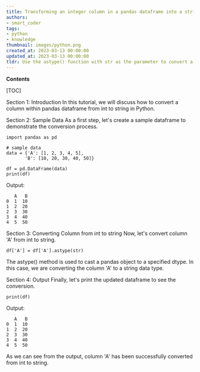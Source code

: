 ```yaml
---
title: Transforming an integer column in a pandas dataframe into a string format
authors:
- smart_coder
tags:
- python
- knowledge
thumbnail: images/python.png
created_at: 2023-03-13 00:00:00
updated_at: 2023-03-13 00:00:00
tldr: Use the astype() function with str as the parameter to convert a column from int to string in a pandas dataframe.
---
```


**Contents**

[TOC]

Section 1: Introduction
In this tutorial, we will discuss how to convert a column within pandas dataframe from int to string in Python.

Section 2: Sample Data
As a first step, let's create a sample dataframe to demonstrate the conversion process.

```
import pandas as pd

# sample data
data = {'A': [1, 2, 3, 4, 5],
       'B': [10, 20, 30, 40, 50]}

df = pd.DataFrame(data)
print(df)
```
Output:
```
   A   B
0  1  10
1  2  20
2  3  30
3  4  40
4  5  50
```

Section 3: Converting Column from int to string
Now, let's convert column 'A' from int to string.

```
df['A'] = df['A'].astype(str)
```

The astype() method is used to cast a pandas object to a specified dtype. In this case, we are converting the column 'A' to a string data type.

Section 4: Output
Finally, let's print the updated dataframe to see the conversion.

```
print(df)
```
Output:
```
   A   B
0  1  10
1  2  20
2  3  30
3  4  40
4  5  50
``` 

As we can see from the output, column 'A' has been successfully converted from int to string.
